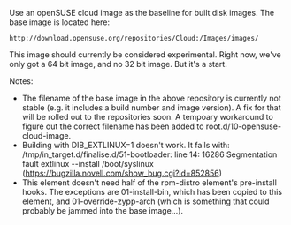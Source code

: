 Use an openSUSE cloud image as the baseline for built disk images. The base
image is located here:

    http://download.opensuse.org/repositories/Cloud:/Images/images/

This image should currently be considered experimental. Right now, we've only
got a 64 bit image, and no 32 bit image. But it's a start.

Notes:

* The filename of the base image in the above repository is currently not
  stable (e.g. it includes a build number and image version). A fix for that
  will be rolled out to the repositories soon. A tempoary workaround to figure
  out the correct filename has been added to root.d/10-opensuse-cloud-image.
* Building with DIB\_EXTLINUX=1 doesn't work.  It fails with:
  /tmp/in\_target.d/finalise.d/51-bootloader: line 14: 16286 Segmentation fault
  extlinux --install /boot/syslinux
  (https://bugzilla.novell.com/show_bug.cgi?id=852856)
* This element doesn't need half of the rpm-distro element's pre-install
  hooks.  The exceptions are 01-install-bin, which has been copied to
  this element, and 01-override-zypp-arch (which is something that
  could probably be jammed into the base image...).

